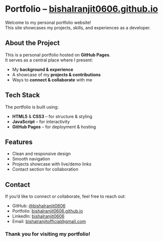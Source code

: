 # Portfolio – [bishalranjit0606.github.io](https://bishalranjit0606.github.io)

Welcome to my personal portfolio website!  
This site showcases my projects, skills, and experiences as a developer.  



## About the Project
This is a personal portfolio hosted on **GitHub Pages**.  
It serves as a central place where I present:
- My **background & experience**  
- A showcase of my **projects & contributions**  
- Ways to **connect & collaborate** with me  



## Tech Stack
The portfolio is built using:
- **HTML5** & **CSS3** – for structure & styling  
- **JavaScript** – for interactivity  
- **GitHub Pages** – for deployment & hosting  




## Features
- Clean and responsive design  
- Smooth navigation  
- Projects showcase with live/demo links  
- Contact section for collaboration  



## Contact
If you’d like to connect or collaborate, feel free to reach out:  

- GitHub: [@bishalranjit0606](https://github.com/bishalranjit0606)  
- Portfolio: [bishalranjit0606.github.io](https://bishalranjit0606.github.io)
- LinkedIn: [bishalranjit0606](https://www.linkedin.com/in/bishalranjit0606/)
- Email: [bishalranjitofficial@gmail.com](mailto:bishalranjitofficial@gmail.com)  



### Thank you for visiting my portfolio!

